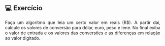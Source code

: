 ## 💻 Exercício
<div style="text-align: justify;">
Faça um algoritmo que leia um certo valor em reais (R$). A partir daí, calcule os valores de conversão para dólar, euro, peso e iene. No final exiba o valor de entrada e os valores das conversões e as diferenças em relação ao valor digitado. 
</div>
